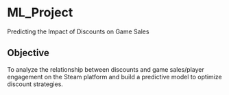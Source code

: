 # ML_Project 
Predicting the Impact of Discounts on Game Sales

## Objective
To analyze the relationship between discounts and game sales/player engagement on the Steam platform and build a predictive model to optimize discount strategies.
